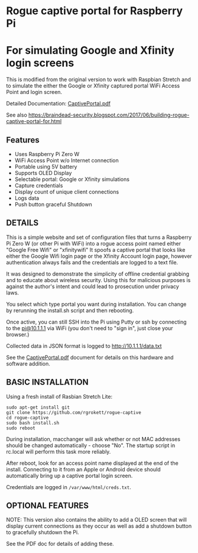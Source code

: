 # Rogue captive portal for Raspberry Pi
# For simulating Google and Xfinity login screens

This is modified from the original version to work with Raspbian Stretch and to simulate the either the Google or Xfinity captured portal WiFi Access Point and login screen. 

Detailed Documentation: [CaptivePortal.pdf](/CaptivePortal.pdf)


See also https://braindead-security.blogspot.com/2017/06/building-rogue-captive-portal-for.html

## Features 
- Uses Raspberry Pi Zero W
- WiFi Access Point w/o Internet connection
- Portable using 5V battery
- Supports OLED Display
- Selectable portal: Google or Xfinity simulations
- Capture credentials
- Display count of unique client connections
- Logs data 
- Push button graceful Shutdown 

## DETAILS
This is a simple website and set of configuration files that turns a Raspberry Pi Zero W (or other Pi with WiFi) into a rogue access point named either "Google Free Wifi" or "xfinitywifi" It spoofs a captive portal that looks like either the Google Wifi login page or the Xfinity Account login page, however authentication always fails and the credentials are logged to a text file.

It was designed to demonstrate the simplicity of offline credential grabbing and to educate about wireless security. Using this for malicious purposes is against the author's intent and could lead to prosecution under privacy laws.

You select which type portal you want during installation. You can change by rerunning the install.sh script and then rebooting.

Once active, you can still SSH into the Pi using Putty or ssh by connecting to the pi@10.1.1.1 via WiFi (you don't need to "sign in", just close your browser.)

Collected data in JSON format is logged to http://10.1.1.1/data.txt 

See the [CaptivePortal.pdf](/CaptivePortal.pdf) document for details on this hardware and software addition.


## BASIC INSTALLATION
Using a fresh install of Rasbian Stretch Lite:
```
sudo apt-get install git
git clone https://github.com/rgrokett/rogue-captive
cd rogue-captive
sudo bash install.sh
sudo reboot
```

During installation, macchanger will ask whether or not MAC addresses should be changed automatically - choose "No". The startup script in rc.local will perform this task more reliably.

After reboot, look for an access point name displayed at the end of the install. Connecting to it from an Apple or Android device should automatically bring up a captive portal login screen.

Credentials are logged in `/var/www/html/creds.txt`.

## OPTIONAL FEATURES

NOTE: This version also contains the ability to add a OLED screen that will display current connections as they occur as well as add a shutdown button to gracefully shutdown the Pi.


See the PDF doc for details of adding these.



